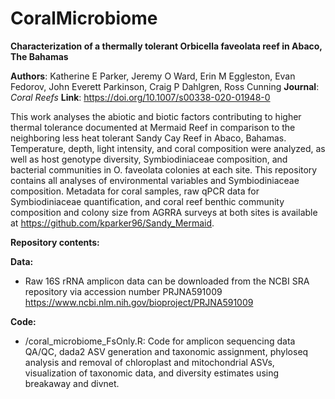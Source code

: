 # CoralMicrobiome
**Characterization of a thermally tolerant Orbicella faveolata reef in Abaco, The Bahamas**

**Authors**: Katherine E Parker, Jeremy O Ward, Erin M Eggleston, Evan Fedorov, John Everett Parkinson, Craig P Dahlgren, Ross Cunning
**Journal**: _Coral Reefs_
**Link**: <https://doi.org/10.1007/s00338-020-01948-0>

This work analyses the abiotic and biotic factors contributing to higher thermal tolerance documented at Mermaid Reef in comparison to the neighboring less heat tolerant Sandy Cay Reef in Abaco, Bahamas. Temperature, depth, light intensity, and coral composition were analyzed, as well as host genotype diversity, Symbiodiniaceae composition, and bacterial communities in O. faveolata colonies at each site. This repository contains all analyses of environmental variables and Symbiodiniaceae composition. Metadata for coral samples, raw qPCR data for Symbiodiniaceae quantification, and coral reef benthic community composition and colony size from AGRRA surveys at both sites is available at <https://github.com/kparker96/Sandy_Mermaid>.

**Repository contents:**

**Data:**
* Raw 16S rRNA amplicon data can be downloaded from the NCBI SRA repository via accession number PRJNA591009 <https://www.ncbi.nlm.nih.gov/bioproject/PRJNA591009>

**Code:**
* /coral_microbiome_FsOnly.R: Code for amplicon sequencing data QA/QC, dada2 ASV generation and taxonomic assignment, phyloseq analysis and removal of chloroplast and mitochondrial ASVs, visualization of taxonomic data, and diversity estimates using breakaway and divnet.
